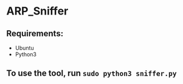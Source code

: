 # ARP_Sniffer

## Requirements:
* Ubuntu
* Python3

## To use the tool, run `sudo python3 sniffer.py`
